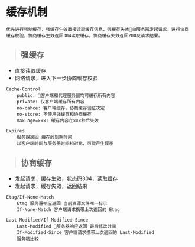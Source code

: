 # 缓存机制
```
优先进行强制缓存，强缓存生效直接读取缓存信息，强缓存失效向服务器发起请求，进行协商缓存校验，协商缓存生效返回304读取缓存，协商缓存失效返回200及请求结果。
```
> ## 强缓存
- 直接读取缓存
- 网络请求，进入下一步协商缓存校验

```
Cache-Control
    public: 客户端和代理服务器均可缓存所有内容
    private: 仅客户端缓存所有内容
    no-cahce: 客户端缓存，协商缓存验证决定
    no-store: 不使用强缓存和协商缓存
    max-age=xxx: 缓存内容在xxx秒后失效

Expires
    服务器返回 缓存的到期时间
    以客户端时间与服务器时间相对比，可能产生误差
```


> ## 协商缓存
- 发起请求，缓存生效，状态码304，读取缓存
- 发起请求，缓存失效，返回结果
```
Etag/If-None-Match
    Etag 服务器响应返回 当前资源文件唯一标示
    If-None-Match 客户端请求携带上次返回的 Etag

Last-Modified/If-Modified-Since
    Last-Modified 服务器响应返回 最后修改时间
    If-Modified-Since 客户端请求携带上次返回的 Last-Modified
    服务端比较
```